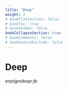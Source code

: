 ```yaml
---
title: "Deep"
weight: 2
# bookFlatSection: false
# bookToc: true
# bookHidden: false
bookCollapseSection: true
# bookComments: false
# bookSearchExclude: false
---
```


# Deep 
erpojprobopr,tb